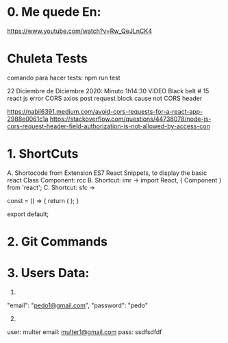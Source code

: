 # 0. Me quede En:

https://www.youtube.com/watch?v=Rw_QeJLnCK4

# Chuleta Tests
comando para hacer tests: npm run test


22 Diciembre de Diciembre 2020: 
Minuto 1h14:30 VIDEO Black belt # 15
react js error CORS axios post request block cause not CORS header

https://nabil6391.medium.com/avoid-cors-requests-for-a-react-app-2988e0061c1a
https://stackoverflow.com/questions/44738078/node-js-cors-request-header-field-authorization-is-not-allowed-by-access-con


# 1. ShortCuts

A. Shortocode from Extension ES7 React Snippets, to display the basic react Class Component: rcc
B. Shortcut: imr  -> import React, { Component } from 'react'; 
C. Shortcut: sfc ->

const  = () => {
    return (  );
}
 
export default;


# 2. Git Commands


# 3. Users Data:

1.
 "email": "pedo1@gmail.com",
    "password": "pedo"

2.
user: multer
email: multer1@gmail.com
pass: ssdfsdfdf